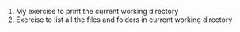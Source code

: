 1. My exercise to print the current working directory
2. Exercise to list all the files and folders in current working directory
